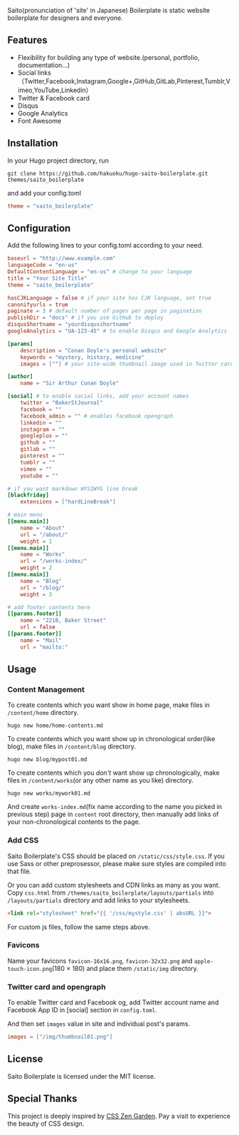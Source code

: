 Saito(pronunciation of 'site' in Japanese) Boilerplate is static website boilerplate for designers and everyone.

## Features
- Flexibility for building any type of website.(personal, portfolio, documentation...)
- Social links（Twitter,Facebook,Instagram,Google+,GitHub,GitLab,Pinterest,Tumblr,Vimeo,YouTube,Linkedin）
- Twitter & Facebook card
- Disqus
- Google Analytics
- Font Awesome

## Installation
In your Hugo project directory, run

```
git clone https://github.com/hakuoku/hugo-saito-boilerplate.git themes/saito_boilerplate
```

and add your config.toml

```toml
theme = "saito_boilerplate"
```

## Configuration
Add the following lines to your config.toml according to your need.

```toml
baseurl = "http://www.example.com"
languageCode = "en-us"
DefaultContentLanguage = "en-us" # change to your language
title = "Your Site Title"
theme = "saito_boilerplate"

hasCJKLanguage = false # if your site has CJK language, set true
canonifyurls = true
paginate = 3 # default number of pages per page in pagination
publishDir = "docs" # if you use GitHub to deploy
disqusShortname = "yourdisqusshortname"
googleAnalytics = "UA-123-45" # to enable Disqus and Google Analytics

[params]
    description = "Conan Doyle's personal website"
    keywords = "mystery, history, medicine"
    images = [""] # your site-wide thumbnail image used in Twitter card and opengraph

[author]
    name = "Sir Arthur Conan Doyle"

[social] # to enable social links, add your account names
    twitter = "BakerStJournal"
    facebook = ""
    facebook_admin = "" # enables facebook opengraph
    linkedin = ""
    instagram = ""
    googleplus = ""
    github = ""
    gitlab = ""
    pinterest = ""
    tumblr = ""
    vimeo = ""
    youtube = ""

# if you want markdown WYSIWYG line break
[blackfriday]
    extensions = ["hardLineBreak"]

# main menu
[[menu.main]]
    name = "About"
    url = "/about/"
    weight = 1
[[menu.main]]
    name = "Works"
    url = "/works-index/"
    weight = 2
[[menu.main]]
    name = "Blog"
    url = "/blog/"
    weight = 3

# add footer contents here
[[params.footer]]
    name = "221B, Baker Street"
    url = false
[[params.footer]]
    name = "Mail"
    url = "mailto:"
```

## Usage
### Content Management
To create contents which you want show in home page, make files in `/content/home` directory.

```
hugo new home/home-contents.md
```

To create contents which you want show up in chronological order(like blog), make files in `/content/blog` directory.

```
hugo new blog/mypost01.md
```

To create contents which you *don't* want show up chronologically, make files in `/content/works`(or any other name as you like) directory.

```
hugo new works/mywork01.md
```

And create `works-index.md`(fix name according to the name you picked in previous step) page in `content` root directory, then manually add links of your non-chronological contents to the page.

### Add CSS
Saito Boilerplate's CSS should be placed on `/static/css/style.css`. If you use Sass or other preprosessor, please make sure styles are compiled into that file.

Or you can add custom stylesheets and CDN links as many as you want. Copy `css.html` from `/themes/saito_boilerplate/layouts/partials` into `/layouts/partials` directory and add links to your stylesheets.

```html
<link rel="stylesheet" href="{{ '/css/mystyle.css' | absURL }}">
```

For custom js files, follow the same steps above.

### Favicons
Name your favicons `favicon-16x16.png`, `favicon-32x32.png` and `apple-touch-icon.png`(180 × 180) and place them `/static/img` directory.

### Twitter card and opengraph
To enable Twitter card and Facebook og, add Twitter account name and Facebook App ID in [social] section in `config.toml`.

And then set `images` value in site and individual post's params.

```toml
images = ["/img/thumbnail01.png"]
```

## License
Saito Boilerplate is licensed under the MIT license.

## Special Thanks
This project is deeply inspired by [CSS Zen Garden](http://csszengarden.com/). Pay a visit to experience the beauty of CSS design.